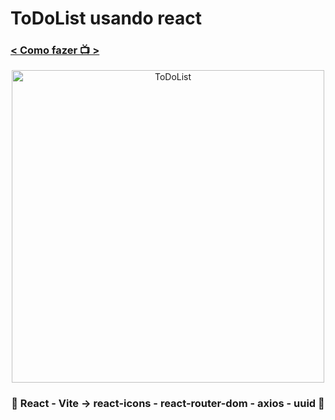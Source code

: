 <h1>ToDoList usando react</h1>
<h3><a href="https://www.youtube.com/watch?v=ErjWNvP6mko&t=5215s&ab_channel=FelipeRocha%E2%80%A2dicasparadevs" target="_blank">< Como fazer 📺 ></a></h3>
<div align='center'>
    <img width='500' src="https://github.com/carlos09v/toDoList-react/blob/main/toDo_Felipe/src/assets/preview.jpg?raw=true" alt="ToDoList">
    <h3>💜 React - Vite -> react-icons - react-router-dom - axios - uuid 💜</h3>
</div>



